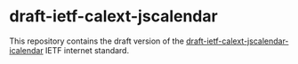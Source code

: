 # draft-ietf-calext-jscalendar

This repository contains the draft version of the [draft-ietf-calext-jscalendar-icalendar](https://datatracker.ietf.org/doc/draft-ietf-calext-jscalendar-icalendar/) IETF internet standard.
